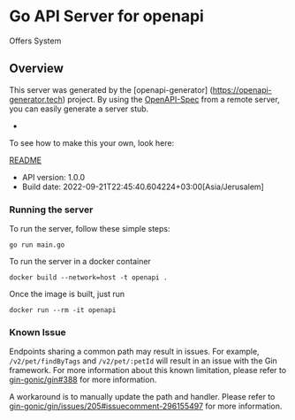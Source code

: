 # Go API Server for openapi

Offers System

## Overview

This server was generated by the [openapi-generator]
(https://openapi-generator.tech) project.
By using the [OpenAPI-Spec](https://github.com/OAI/OpenAPI-Specification) from a remote server, you can easily generate a server stub.

-

To see how to make this your own, look here:

[README](https://openapi-generator.tech)

- API version: 1.0.0
- Build date: 2022-09-21T22:45:40.604224+03:00[Asia/Jerusalem]

### Running the server

To run the server, follow these simple steps:

```
go run main.go
```

To run the server in a docker container

```
docker build --network=host -t openapi .
```

Once the image is built, just run

```
docker run --rm -it openapi
```

### Known Issue

Endpoints sharing a common path may result in issues. For example, `/v2/pet/findByTags` and `/v2/pet/:petId` will result in an issue with the Gin framework. For more information about this known limitation, please refer to [gin-gonic/gin#388](https://github.com/gin-gonic/gin/issues/388) for more information.

A workaround is to manually update the path and handler. Please refer to [gin-gonic/gin/issues/205#issuecomment-296155497](https://github.com/gin-gonic/gin/issues/205#issuecomment-296155497) for more information.
